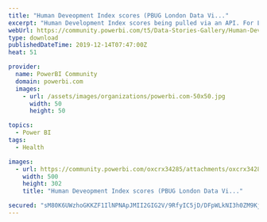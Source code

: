 ```yaml
---
title: "Human Deveopment Index scores (PBUG London Data Vi..."
excerpt: "Human Development Index scores being pulled via an API. For London PBUG hosted by"
webUrl: https://community.powerbi.com/t5/Data-Stories-Gallery/Human-Deveopment-Index-scores-PBUG-London-Data-Visualisation/m-p/875397
type: download
publishedDateTime: 2019-12-14T07:47:00Z
heat: 51

provider:
  name: PowerBI Community
  domain: powerbi.com
  images:
    - url: /assets/images/organizations/powerbi.com-50x50.jpg
      width: 50
      height: 50

topics:
  - Power BI
tags:
  - Health

images:
  - url: https://community.powerbi.com/oxcrx34285/attachments/oxcrx34285/DataStoriesGallery/3191/1/UNDP-logo.jpg
    width: 500
    height: 302
    title: "Human Deveopment Index scores (PBUG London Data Vi..."

secured: "sM80K6UWzhoGKKZF1IlNPNApJMII2GIG2V/9RfyIC5jD/DFpWLkNI3h0ZM9Kjbmyw2xM60tP65IzD/tPC1Dx++K2mqbGLc8GaurWyH8khtUaSqMeHIHeovM2Wh52Qb53iM+bvOHVeYvV+tEBJcpL7mSzYTmdYSC7Vp65t9wQQ33Tq/A8v91s52Sor/aK9cuL88VmTbLByilSPBe+UgeY/FdIJSgS43wvymBhqtn7xGrMs6AA2seJFN7AjR/zo8iUQ+IfN4AT4XIwd9Td70FjnWRa4S41rCIOrF6g0NLw+CY1ODiJZbg5nut7WibjOVjr/PZ8KCSUlVha0o2JQeyPMxTdQzuUXDMAVy525PjrcJXdDiAbjAbQ5nWaE9LWQ/0F;kzP8vAgFFMoSA9DyIW7A3w=="
---
```


